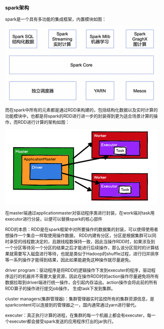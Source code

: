 ### spark架构

spark是一个具有多功能的集成框架，内置模块如图：

<img src="./imgs/spark架构图.png" style="zoom:50%;" />

而在spark中所有的元素都是通过RDD来构建的，包括结构化数据以及实时计算的功能模块中，也都是将spark的RDD进行进一步的封装得到更为适合场景计算的操作，而RDD进行计算的架构如图：

<img src="./imgs/spark 结构.png" style="zoom:50%;" />

在master端通过applicationmaster对驱动程序类进行封装，在work端对task用executor进行分装，以便可以替换spark的核心部件

RDD的本质：RDD是在spark框架中对所要操作的数据集的封装，可以使得使用者想操作一个集合一样取使用操作数据， RDD内建有分区，分区是根据集群可以同时承受的线程数决定的，且跟线程数保持一致，因此当操作RDD时，如果涉及到一个分区等待另一个分区的结果之后才能进行后续操作，那么该分区现时的计算结果就需要写入磁盘进行等待，也就是类似于Hadoop的shuffle过程，进行归并排序等一系列操作才能得到结果，因此如果能避免这种操作就尽量避免。

driver program：驱动程序是将RDD的逻辑操作下发到executer的程序，驱动程序运行的机器并不需要大量资源，因此在操作RDD时的action操作尽量避免将所有数据拉取到driver端进行统一操作，会引起内存溢出。action操作会将此前的所有RDD算子的操作进行提交job操作， 生成task下发到集群。

cluster managers(集群管理器)：集群管理器实时监控所有的集群资源信息，是sparkcontent可以连接到的管理器之一，国内通常通过yarn进行替代。

executer：真正执行计算的进程，在集群的每一个机器上都会有executer，每一个executer都会接受spark发送的应用程序打出的jar执行。

